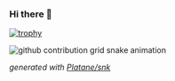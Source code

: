 ### Hi there 👋
[![trophy](https://github-profile-trophy.vercel.app/?username=mortezabarzkar&theme=onedark)](https://github.com/ryo-ma/github-profile-trophy)

![github contribution grid snake animation](https://raw.githubusercontent.com/mortezabarzkar/mortezabarzkar/output/github-contribution-grid-snake.svg)


_generated with [Platane/snk](https://github.com/Platane/snk)_
<!--
**mortezabarzkar/mortezabarzkar** is a ✨ _special_ ✨ repository because its `README.md` (this file) appears on your GitHub profile.

Here are some ideas to get you started:

- 🔭 I’m currently working on ...
- 🌱 I’m currently learning ...
- 👯 I’m looking to collaborate on ...
- 🤔 I’m looking for help with ...
- 💬 Ask me about ...
- 📫 How to reach me: ...
- 😄 Pronouns: ...
- ⚡ Fun fact: ...
-->
